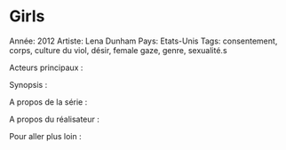 # Girls

Année: 2012
Artiste: Lena Dunham
Pays: Etats-Unis
Tags: consentement, corps, culture du viol, désir, female gaze, genre, sexualité.s

Acteurs principaux :

Synopsis : 

A propos de la série : 

A propos du réalisateur : 

Pour aller plus loin :